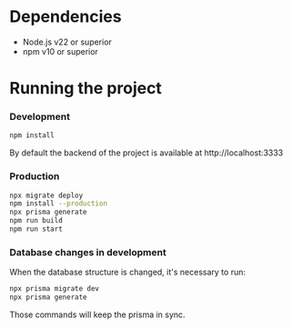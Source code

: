 # Dependencies

- Node.js v22 or superior
- npm v10 or superior

# Running the project

### Development

```bash
npm install
```

By default the backend of the project is available at http://localhost:3333

### Production

```bash
npx migrate deploy
npm install --production
npx prisma generate
npm run build
npm run start
```

### Database changes in development

When the database structure is changed, it's necessary to run:
```bash
npx prisma migrate dev
npx prisma generate
```

Those commands will keep the prisma in sync.
